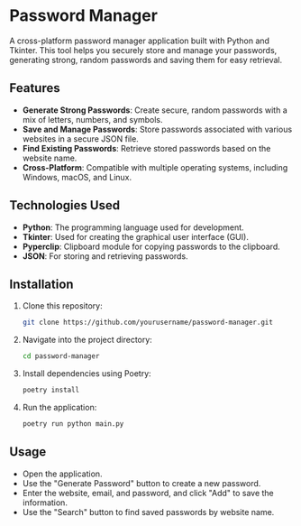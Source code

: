 # Password Manager

A cross-platform password manager application built with Python and Tkinter. This tool helps you securely store and manage your passwords, generating strong, random passwords and saving them for easy retrieval.

## Features

- **Generate Strong Passwords**: Create secure, random passwords with a mix of letters, numbers, and symbols.
- **Save and Manage Passwords**: Store passwords associated with various websites in a secure JSON file.
- **Find Existing Passwords**: Retrieve stored passwords based on the website name.
- **Cross-Platform**: Compatible with multiple operating systems, including Windows, macOS, and Linux.

## Technologies Used

- **Python**: The programming language used for development.
- **Tkinter**: Used for creating the graphical user interface (GUI).
- **Pyperclip**: Clipboard module for copying passwords to the clipboard.
- **JSON**: For storing and retrieving passwords.

## Installation

1. Clone this repository:
    ```bash
    git clone https://github.com/yourusername/password-manager.git
    ```
2. Navigate into the project directory:
    ```bash
    cd password-manager
    ```
3. Install dependencies using Poetry:
    ```bash
    poetry install
    ```
4. Run the application:
    ```bash
    poetry run python main.py
    ```

## Usage

- Open the application.
- Use the "Generate Password" button to create a new password.
- Enter the website, email, and password, and click "Add" to save the information.
- Use the "Search" button to find saved passwords by website name.

